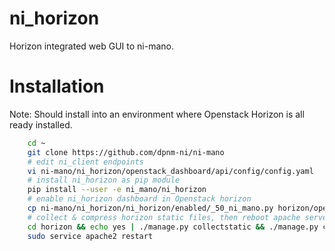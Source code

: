 # ni_horizon
Horizon integrated web GUI to ni-mano.

# Installation
Note: Should install into an environment where Openstack Horizon is all ready installed.

```bash
    cd ~
    git clone https://github.com/dpnm-ni/ni-mano
    # edit ni_client endpoints
    vi ni-mano/ni_horizon/openstack_dashboard/api/config/config.yaml
    # install ni_horizon as pip module
    pip install --user -e ni_mano/ni_horizon
    # enable ni_horizon dashboard in Openstack horizon
    cp ni-mano/ni_horizon/ni_horizon/enabled/_50_ni_mano.py horizon/openstack_dashboard/enabled/
    # collect & compress horizon static files, then reboot apache server
    cd horizon && echo yes | ./manage.py collectstatic && ./manage.py compress
    sudo service apache2 restart
```

